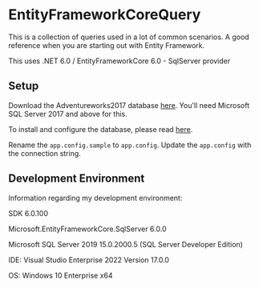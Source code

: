# EntityFrameworkCoreQuery

This is a collection of queries used in a lot of common scenarios. A good reference when you are starting out with Entity Framework.

This uses .NET 6.0 / EntityFrameworkCore 6.0 - SqlServer provider

## Setup

Download the Adventureworks2017 database [here](https://github.com/Microsoft/sql-server-samples/releases/tag/adventureworks).  You'll need Microsoft SQL Server 2017 and above for this.

To install and configure the database, please read [here](https://docs.microsoft.com/en-us/sql/samples/adventureworks-install-configure?view=sql-server-ver15).

Rename the `app.config.sample` to `app.config`. Update the `app.config` with the connection string.

## Development Environment

Information regarding my development environment:

SDK 6.0.100

Microsoft.EntityFrameworkCore.SqlServer 6.0.0

Microsoft SQL Server 2019 15.0.2000.5  (SQL Server Developer Edition)

IDE: Visual Studio Enterprise 2022 Version 17.0.0

OS: Windows 10 Enterprise x64
